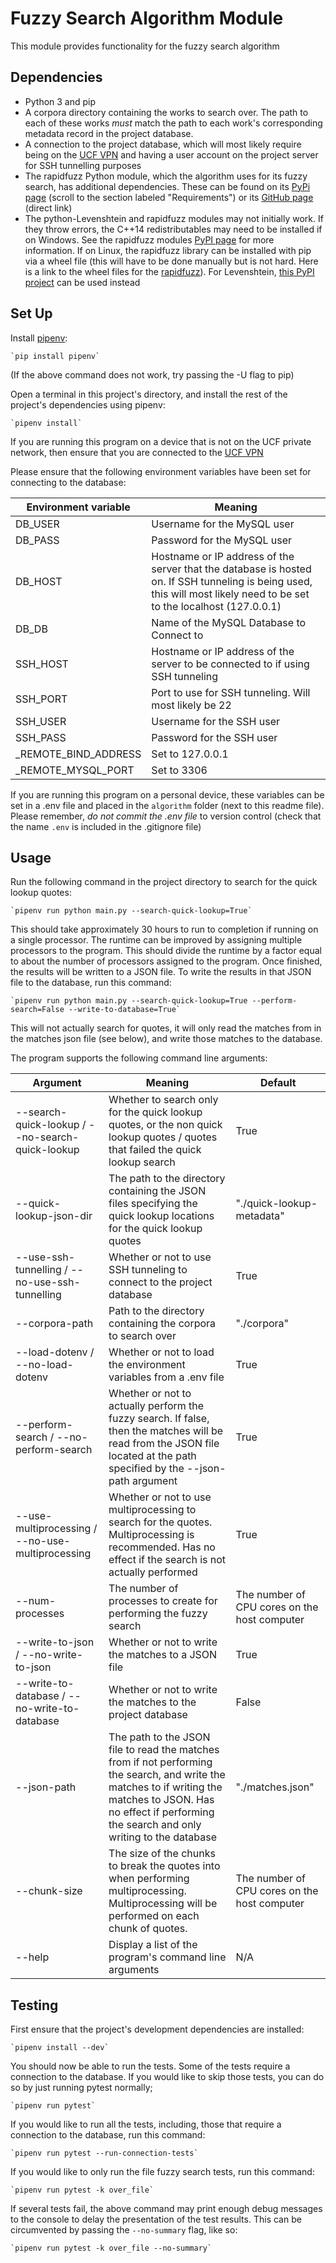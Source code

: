 # Fuzzy Search Algorithm Module
This module provides functionality for the fuzzy search algorithm

## Dependencies
- Python 3 and pip
- A corpora directory containing the works to search over.
The path to each of these works _must_ match the path to each work's
corresponding metadata record in the project database.
- A connection to the project database, which will most likely require
being on the [UCF VPN](https://ucf.service-now.com/ucfit?id=kb_article&sys_id=ff89f4764f45e200be64f0318110c763)
and having a user account on the project server for SSH tunnelling purposes
- The rapidfuzz Python module, which the algorithm uses for its fuzzy search, has additional dependencies. These can be found on its [PyPi page](https://pypi.org/project/rapidfuzz/) (scroll to the section labeled "Requirements") or its [GitHub page](https://github.com/maxbachmann/rapidfuzz#requirements) (direct link)
- The python-Levenshtein and rapidfuzz modules may not initially work. If they throw errors, the C++14 redistributables may need to be installed if on Windows. See the rapidfuzz modules [PyPI page](https://pypi.org/project/rapidfuzz/) for more information. If on Linux, the rapidfuzz library can be installed with pip via a wheel file (this will have to be done manually but is not hard. Here is a link to the wheel files for the [rapidfuzz](https://pypi.org/project/rapidfuzz/#modal-close)). For Levenshtein, [this PyPI project](https://pypi.org/project/python-Levenshtein-wheels/) can be used instead

## Set Up
Install [pipenv](https://pypi.org/project/pipenv/):

    `pip install pipenv`

(If the above command does not work, try passing the -U flag to pip)

Open a terminal in this project's directory, and install the rest
of the project's dependencies using pipenv:
    
    `pipenv install`

If you are running this program on a device that is not on the UCF
private network, then ensure that you are connected to the [UCF VPN](https://ucf.service-now.com/ucfit?id=kb_article&sys_id=ff89f4764f45e200be64f0318110c763)

Please ensure that the following environment variables have been set
for connecting to the database:

| Environment variable 	| Meaning                                                                                                                                                                	|
|----------------------	|------------------------------------------------------------------------------------------------------------------------------------------------------------------------	|
| DB_USER              	| Username for the MySQL user                                                                                                                                            	|
| DB_PASS              	| Password for the MySQL user                                                                                                                                            	|
| DB_HOST              	| Hostname or IP address of the server that the database is hosted on. If SSH tunneling is being used, this will most likely need to be set to the localhost (127.0.0.1)   	|
| DB_DB                	| Name of the MySQL Database to Connect to                                                                                                                                  |
| SSH_HOST             	| Hostname or IP address of the server to be connected to if using SSH tunneling                                                                                         	|
| SSH_PORT             	| Port to use for SSH tunneling. Will most likely be 22                                                                                                                  	|
| SSH_USER             	| Username for the SSH user                                                                                                                                              	|
| SSH_PASS             	| Password for the SSH user                                                                                                                                              	|
| _REMOTE_BIND_ADDRESS 	| Set to 127.0.0.1                                                                                                                                                       	|
| _REMOTE_MYSQL_PORT   	| Set to 3306                                                                                                                                                            	|

If you are running this program on a personal device, these variables can be
set in a .env file and placed in the `algorithm` folder (next to
this readme file). Please remember, _do not commit the .env file_
to version control (check that the name `.env` is included
in the .gitignore file)

## Usage
Run the following command in the project directory to search for the quick lookup quotes:

    `pipenv run python main.py --search-quick-lookup=True`

This should take approximately 30 hours to run to completion if running on a single processor. The runtime can be improved by assigning multiple processors to the program. This should divide the runtime by a factor equal to about the number of processors assigned to the program. Once finished, the results will be written to a JSON file. To write the results in that JSON file to the database, run this command:

    `pipenv run python main.py --search-quick-lookup=True --perform-search=False --write-to-database=True`

This will not actually search for quotes, it will only read the matches from in the matches json file (see below), and write those matches to the database.

The program supports the following command line arguments:

| Argument                                         | Meaning                                                                                                                                                                                                           | Default                                      |
| ------------------------------------------------ | ----------------------------------------------------------------------------------------------------------------------------------------------------------------------------------------------------------------- | -------------------------------------------- |
| --search-quick-lookup / --no-search-quick-lookup | Whether to search only for the quick lookup quotes, or the non quick lookup quotes / quotes that failed the quick lookup search                                                                                   | True                                         |
| --quick-lookup-json-dir                          | The path to the directory containing the JSON files specifying the quick lookup locations for the quick lookup quotes                                                                                             | "./quick-lookup-metadata"                    |
| --use-ssh-tunnelling / --no-use-ssh-tunnelling   | Whether or not to use SSH tunneling to connect to the project database                                                                                                                                            | True                                         |
| --corpora-path                                   | Path to the directory containing the corpora to search over                                                                                                                                                       | "./corpora"                                  |
| --load-dotenv / --no-load-dotenv                 | Whether or not to load the environment variables from a .env file                                                                                                                                                 | True                                         |
| --perform-search / --no-perform-search           | Whether or not to actually perform the fuzzy search. If false, then the matches will be read from the JSON file located at the path specified by the --json-path argument                                         | True                                         |
| --use-multiprocessing / --no-use-multiprocessing | Whether or not to use multiprocessing to search for the quotes. Multiprocessing is recommended. Has no effect if the search is not actually performed                                                             | True                                         |
| --num-processes                                  | The number of processes to create for performing the fuzzy search                                                                                                                                                 | The number of CPU cores on the host computer |
| --write-to-json / --no-write-to-json             | Whether or not to write the matches to a JSON file                                                                                                                                                                | True                                         |
| --write-to-database / --no-write-to-database     | Whether or not to write the matches to the project database                                                                                                                                                       | False                                        |
| --json-path                                      | The path to the JSON file to read the matches from if not performing the search, and write the matches to if writing the matches to JSON. Has no effect if performing the search and only writing to the database | "./matches.json"                             |
| --chunk-size                                     | The size of the chunks to break the quotes into when performing multiprocessing. Multiprocessing will be performed on each chunk of quotes.                                                                       | The number of CPU cores on the host computer |
| --help                                           | Display a list of the program's command line arguments                                                                                                                                                            | N/A                                          |
## Testing
First ensure that the project's development dependencies are installed:

    `pipenv install --dev`

You should now be able to run the tests. Some of the tests require a connection
to the database. If you would like to skip those tests, you can do so by
just running pytest normally;

    `pipenv run pytest`

If you would like to run all the tests, including, those that require a
connection to the database, run this command:

    `pipenv run pytest --run-connection-tests`

If you would like to only run the file fuzzy search tests, run this command:

    `pipenv run pytest -k over_file`

If several tests fail, the above command may print enough debug messages to the console to delay the presentation of the test results. This can be circumvented by passing the `--no-summary` flag, like so:

    `pipenv run pytest -k over_file --no-summary`
